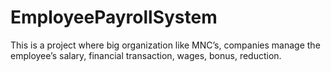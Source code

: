 # EmployeePayrollSystem

This is a project where big organization like MNC’s, companies manage the employee’s salary, financial transaction, wages, bonus, reduction. 
